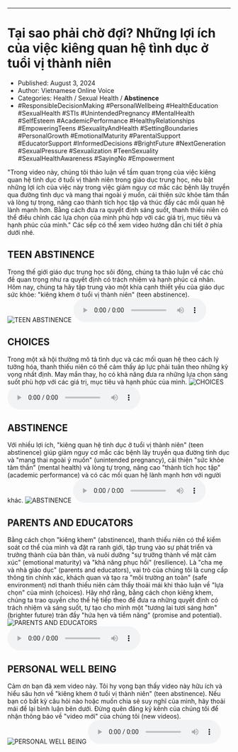 
---

# Tại sao phải chờ đợi? Những lợi ích của việc kiêng quan hệ tình dục ở tuổi vị thành niên

- Published: August 3, 2024
- Author: Vietnamese Online Voice
- Categories: Health / Sexual Health / **Abstinence**
- #ResponsibleDecisionMaking #PersonalWellbeing #HealthEducation #SexualHealth #STIs #UnintendedPregnancy #MentalHealth #SelfEsteem #AcademicPerformance #HealthyRelationships #EmpoweringTeens #SexualityAndHealth #SettingBoundaries #PersonalGrowth #EmotionalMaturity #ParentalSupport #EducatorSupport #InformedDecisions #BrightFuture #NextGeneration #SexualPressure #Sexualization #TeenSexuality #SexualHealthAwareness #SayingNo #Empowerment

"Trong video này, chúng tôi thảo luận về tầm quan trọng của việc kiêng quan hệ tình dục ở tuổi vị thành niên trong giáo dục trung học, nêu bật những lợi ích của việc này trong việc giảm nguy cơ mắc các bệnh lây truyền qua đường tình dục và mang thai ngoài ý muốn, cải thiện sức khỏe tâm thần và lòng tự trọng, nâng cao thành tích học tập và thúc đẩy các mối quan hệ lành mạnh hơn. Bằng cách đưa ra quyết định sáng suốt, thanh thiếu niên có thể điều chỉnh các lựa chọn của mình phù hợp với các giá trị, mục tiêu và hạnh phúc của mình." Các sếp có thể xem video hướng dẫn chi tiết ở phía dưới nhé.


## TEEN ABSTINENCE

Trong thế giới giáo dục trung học sôi động, chúng ta thảo luận về các chủ đề quan trọng như ra quyết định có trách nhiệm và hạnh phúc cá nhân. Hôm nay, chúng ta hãy tập trung vào một khía cạnh thiết yếu của giáo dục sức khỏe: "kiêng khem ở tuổi vị thành niên" (teen abstinence).
![TEEN ABSTINENCE](https://http-archiver-apis-production-80.schnworks.com/storage/images/transitions/2024-08-03/transition--1798215931-Montserrat-Bold-283593.jpg)
<audio controls>
    <source src="https://http-archiver-apis-production-80.schnworks.com/storage/storage/audio/file-5654717366.mp3" type="audio/mpeg">
</audio>



## CHOICES

Trong một xã hội thường mô tả tình dục và các mối quan hệ theo cách lý tưởng hóa, thanh thiếu niên có thể cảm thấy áp lực phải tuân theo những kỳ vọng nhất định. May mắn thay, họ có khả năng đưa ra những lựa chọn sáng suốt phù hợp với các giá trị, mục tiêu và hạnh phúc của mình.
![CHOICES](https://http-archiver-apis-production-80.schnworks.com/storage/images/transitions/2024-08-03/transition--3794112006-Montserrat-Thin-303F9F.jpg)
<audio controls>
    <source src="https://http-archiver-apis-production-80.schnworks.com/storage/storage/audio/file-1495966499.mp3" type="audio/mpeg">
</audio>



## ABSTINENCE

Với nhiều lợi ích, "kiêng quan hệ tình dục ở tuổi vị thành niên" (teen abstinence) giúp giảm nguy cơ mắc các bệnh lây truyền qua đường tình dục và "mang thai ngoài ý muốn" (unintended pregnancy), cải thiện "sức khỏe tâm thần" (mental health) và lòng tự trọng, nâng cao "thành tích học tập" (academic performance) và có các mối quan hệ lành mạnh hơn với người khác.
![ABSTINENCE](https://http-archiver-apis-production-80.schnworks.com/storage/images/transitions/2024-08-03/transition-1227806537-Montserrat-Thin-880E4F.jpg)
<audio controls>
    <source src="https://http-archiver-apis-production-80.schnworks.com/storage/storage/audio/file-26857141602.mp3" type="audio/mpeg">
</audio>



## PARENTS AND EDUCATORS

Bằng cách chọn "kiêng khem" (abstinence), thanh thiếu niên có thể kiểm soát cơ thể của mình và đặt ra ranh giới, tập trung vào sự phát triển và trưởng thành của bản thân, và nuôi dưỡng "sự trưởng thành về mặt cảm xúc" (emotional maturity) và "khả năng phục hồi" (resilience). Là "cha mẹ và nhà giáo dục" (parents and educators), vai trò của chúng tôi là cung cấp thông tin chính xác, khách quan và tạo ra "môi trường an toàn" (safe environment) nơi thanh thiếu niên cảm thấy thoải mái khi thảo luận về "lựa chọn" của mình (choices). Hãy nhớ rằng, bằng cách chọn kiêng khem, chúng ta trao quyền cho thế hệ tiếp theo để đưa ra những quyết định có trách nhiệm và sáng suốt, tự tạo cho mình một "tương lai tươi sáng hơn" (brighter future) tràn đầy "hứa ​​hẹn và tiềm năng" (promise and potential).
![PARENTS AND EDUCATORS](https://http-archiver-apis-production-80.schnworks.com/storage/images/transitions/2024-08-03/transition-28015789889-Montserrat-Bold-7B1FA2.jpg)
<audio controls>
    <source src="https://http-archiver-apis-production-80.schnworks.com/storage/storage/audio/file-8656230651.mp3" type="audio/mpeg">
</audio>



## PERSONAL WELL BEING

Cảm ơn bạn đã xem video này. Tôi hy vọng bạn thấy video này hữu ích và hiểu sâu hơn về "kiêng khem ở tuổi vị thành niên" (teen abstinence). Nếu bạn có bất kỳ câu hỏi nào hoặc muốn chia sẻ suy nghĩ của mình, hãy thoải mái để lại bình luận bên dưới. Đừng quên đăng ký kênh của chúng tôi để nhận thông báo về "video mới" của chúng tôi (new videos).
![PERSONAL WELL BEING](https://http-archiver-apis-production-80.schnworks.com/storage/images/transitions/2024-08-03/transition-16846772205-Montserrat-Medium-283593.jpg)
<audio controls>
    <source src="https://http-archiver-apis-production-80.schnworks.com/storage/storage/audio/file-3145358066.mp3" type="audio/mpeg">
</audio>


